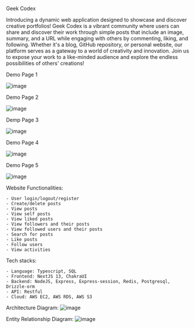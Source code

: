 Geek Codex

Introducing a dynamic web application designed to showcase and discover creative portfolios! Geek Codex is a vibrant community where users can share and discover their work through simple posts that include an image, summary, and a URL while engaging with others by commenting, liking, and following. Whether it's a blog, GitHub repository, or personal website, our platform serves as a gateway to a world of creativity and innovation. Join us to expose your work to a like-minded audience and explore the endless possibilities of others' creations!

Demo Page 1

![image](https://github.com/FzComet206/GeekCodex-Client/assets/24278214/8d2e7664-9153-4333-a868-d3f846964106)

Demo Page 2

![image](https://github.com/FzComet206/GeekCodex-Client/assets/24278214/bc68a45a-b3c3-482c-af49-110dbe2b0547)

Demp Page 3

![image](https://github.com/FzComet206/GeekCodex-Client/assets/24278214/7b846a56-fa0d-44fa-a365-9bb306b5f782)

Demo Page 4

![image](https://github.com/FzComet206/GeekCodex-Client/assets/24278214/a8080f3f-22d0-4e36-8e11-b7318a1c721a)

Demo Page 5

![image](https://github.com/FzComet206/GeekCodex-Client/assets/24278214/6767707c-9f93-46c8-a373-86af8330263d)





Website Functionalities:

    - User login/logout/register
    - Create/delete posts
    - View posts
    - View self posts
    - View liked posts
    - View followers and their posts
    - View followed users and their posts
    - Search for posts
    - Like posts
    - Follow users
    - View activities

Tech stacks:

    - Language: Typescript, SQL
    - Frontend: NextJS 13, ChakraUI
    - Backend: NodeJS, Express, Express-session, Redis, Postgresql, Drizzle-orm
    - API: Restful
    - Cloud: AWS EC2, AWS RDS, AWS S3

Architecture Diagram:
![image](https://github.com/FzComet206/GeekCodex-Client/assets/24278214/9b80421a-cef8-43ef-a735-42012912cc12)



Entity Relationship Diagram:
![image](https://github.com/FzComet206/GeekCodex-Client/assets/24278214/8c68e28b-2401-48bc-9c69-0bf255aaa17f)




